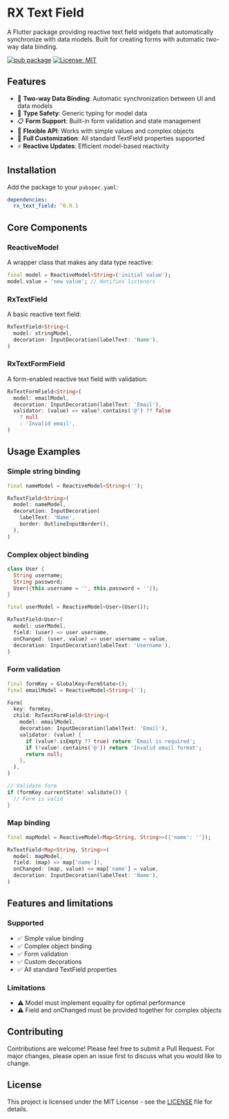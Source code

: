 # RX Text Field

A Flutter package providing reactive text field widgets that automatically synchronize with data models. Built for creating forms with automatic two-way data binding.

[![pub package](https://img.shields.io/pub/v/rx_text_field.svg)](https://pub.dev/packages/rx_text_field)
[![License: MIT](https://img.shields.io/badge/License-MIT-yellow.svg)](https://opensource.org/licenses/MIT)

## Features

- 🔄 **Two-way Data Binding**: Automatic synchronization between UI and data models <br />
- 🎯 **Type Safety**: Generic typing for model data  <br />
- 📋 **Form Support**: Built-in form validation and state management <br />
- 🔧 **Flexible API**: Works with simple values and complex objects <br />
- 🎨 **Full Customization**: All standard TextField properties supported <br />
- ⚡ **Reactive Updates**: Efficient model-based reactivity <br />

## Installation

Add the package to your `pubspec.yaml`:

```yaml
dependencies:
  rx_text_field: ^0.0.1
```

## Core Components

### ReactiveModel<T>

A wrapper class that makes any data type reactive:

```dart
final model = ReactiveModel<String>('initial value');
model.value = 'new value'; // Notifies listeners
```

### RxTextField<T>

A basic reactive text field:

```dart
RxTextField<String>(
  model: stringModel,
  decoration: InputDecoration(labelText: 'Name'),
)
```

### RxTextFormField<T>

A form-enabled reactive text field with validation:

```dart
RxTextFormField<String>(
  model: emailModel,
  decoration: InputDecoration(labelText: 'Email'),
  validator: (value) => value?.contains('@') ?? false 
    ? null 
    : 'Invalid email',
)
```

## Usage Examples

### Simple string binding

```dart
final nameModel = ReactiveModel<String>('');

RxTextField<String>(
  model: nameModel,
  decoration: InputDecoration(
    labelText: 'Name',
    border: OutlineInputBorder(),
  ),
)
```

### Complex object binding

```dart
class User {
  String username;
  String password;
  User({this.username = '', this.password = ''});
}

final userModel = ReactiveModel<User>(User());

RxTextField<User>(
  model: userModel,
  field: (user) => user.username,
  onChanged: (user, value) => user.username = value,
  decoration: InputDecoration(labelText: 'Username'),
)
```

### Form validation

```dart
final formKey = GlobalKey<FormState>();
final emailModel = ReactiveModel<String>('');

Form(
  key: formKey,
  child: RxTextFormField<String>(
    model: emailModel,
    decoration: InputDecoration(labelText: 'Email'),
    validator: (value) {
      if (value?.isEmpty ?? true) return 'Email is required';
      if (!value!.contains('@')) return 'Invalid email format';
      return null;
    },
  ),
)

// Validate form
if (formKey.currentState!.validate()) {
  // Form is valid
}
```

### Map binding

```dart
final mapModel = ReactiveModel<Map<String, String>>({'name': ''});

RxTextField<Map<String, String>>(
  model: mapModel,
  field: (map) => map['name']!,
  onChanged: (map, value) => map['name'] = value,
  decoration: InputDecoration(labelText: 'Name'),
)
```

## Features and limitations

### Supported
- ✅ Simple value binding
- ✅ Complex object binding
- ✅ Form validation
- ✅ Custom decorations
- ✅ All standard TextField properties

### Limitations
- ⚠️ Model must implement equality for optimal performance
- ⚠️ Field and onChanged must be provided together for complex objects

## Contributing

Contributions are welcome! Please feel free to submit a Pull Request. For major changes, please open an issue first to discuss what you would like to change.

## License

This project is licensed under the MIT License - see the [LICENSE](LICENSE) file for details.
